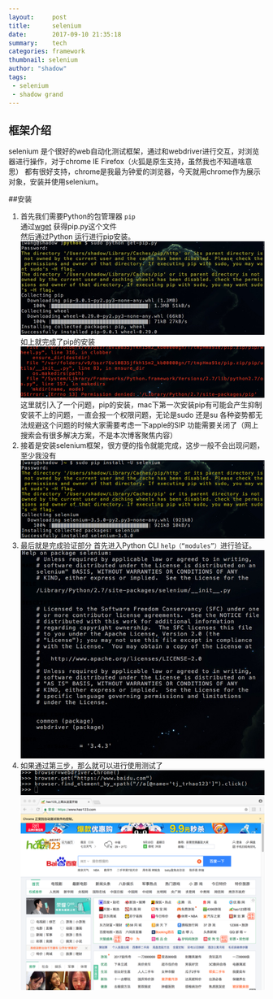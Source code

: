 ```yaml
---
layout:     post
title:      selenium
date:       2017-09-10 21:35:18
summary:    tech
categories: framework
thumbnail: selenium
author: "shadow"
tags:
 - selenium
 - shadow grand
---
```


## 框架介绍
selenium 是个很好的web自动化测试框架，通过和webdriver进行交互，对浏览器进行操作，对于chrome IE Firefox（火狐是原生支持，虽然我也不知道啥意思） 都有很好支持，chrome是我最为钟爱的浏览器，今天就用chrome作为展示对象，安装并使用selenium。   

##安装

1. 首先我们需要Python的包管理器 `pip`   
通过[wget](https://bootstrap.pypa.io/get-pip.py) 获得pip.py这个文件   
然后通过Python 运行进行pip安装。
![get pip](/image/selenium/get_pip.png) 
如上就完成了pip的安装
![pip not install](/image/selenium/pip_notinstall.png)
这里就引入了一个问题，pip的安装，mac下第一次安装pip有可能会产生抑制安装不上的问题，一直会报一个权限问题，无论是sudo 还是su 各种姿势都无法规避这个问题的时候大家需要考虑一下apple的SIP 功能需要关闭了（网上搜索会有很多解决方案，不是本次博客聚焦内容）
2. 接着是安装selenium框架，很方便的指令就能完成，这步一般不会出现问题，至少我没有      
![get selenium](/image/selenium/install_selenium.png)
3. 最后就是完成验证部分 首先进入Python CLI `help（“modules”）`进行验证。   
![help modules](/image/selenium/help_selenium.png)
4. 如果通过第三步，那么就可以进行使用测试了   
![dw](/image/selenium/click_selenium.png)
![click browser](/image/selenium/click_browser.png)

